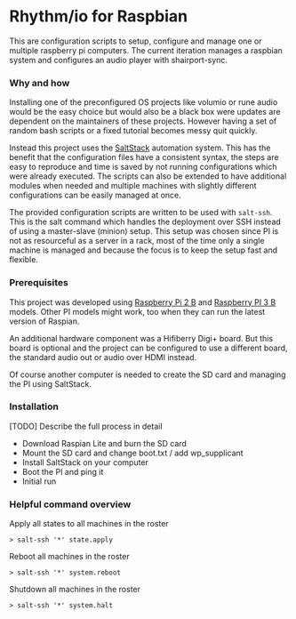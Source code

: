 Rhythm/io for Raspbian
================================================================================

This are configuration scripts to setup, configure and manage one or multiple 
raspberry pi computers. The current iteration manages a raspbian system and 
configures an audio player with shairport-sync.

### Why and how

Installing one of the preconfigured OS projects like volumio or rune audio would
be the easy choice but would also be a black box were updates are dependent on
the maintainers of these projects. However having a set of random bash scripts 
or a fixed tutorial becomes messy quit quickly.

Instead  this project uses the [SaltStack][salt] automation 
system. This has the benefit that the configuration files have a consistent 
syntax, the steps are easy to reproduce and time is saved by not running 
configurations which were already executed. The scripts can also be extended to 
have additional modules when needed and multiple machines with slightly different
configurations can be easily managed at once.

The provided configuration scripts are written to be used with `salt-ssh`. 
This is the salt command which handles the deployment over SSH instead of using 
a master-slave (minion) setup. This setup was chosen since PI is not as 
resourceful as a server in a rack, most of the time only a single machine is
managed and because the focus is to keep the setup fast and flexible.

### Prerequisites

This project was developed using [Raspberry Pi 2 B][rpi2] and 
[Raspberry PI 3 B][rpi3] models. Other PI models might work, too when they can 
run the latest version of Raspian.

An additional hardware component was a Hifiberry Digi+ board. But this board is
optional and the project can be configured to use a different board, the 
standard audio out or audio over HDMI instead. 

Of course another computer is needed to create the SD card and managing the PI
using SaltStack.

### Installation

[TODO] Describe the full process in detail

- Download Raspian Lite and burn the SD card
- Mount the SD card and change boot.txt / add wp_supplicant
- Install SaltStack on your computer
- Boot the PI and ping it
- Initial run

### Helpful command overview

Apply all states to all machines in the roster

    > salt-ssh '*' state.apply

Reboot all machines in the roster

    > salt-ssh '*' system.reboot

Shutdown all machines in the roster
    
    > salt-ssh '*' system.halt


[salt]: http://www.saltstack.com/
[rpi2]: https://www.raspberrypi.org/products/raspberry-pi-2-model-b/
[rpi3]: https://www.raspberrypi.org/products/raspberry-pi-3-model-b/
